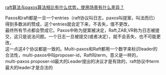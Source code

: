 [raft算法与paxos算法相比有什么优势，使用场景有什么差异？](https://www.zhihu.com/question/36648084)

Paxos和raft都是一旦一个entries（raft协议叫日志，paxos叫提案，叫法而已）得到多数派的赞成，这个entries就会定下来，不丢失，值不更改，   
最终所有节点都会赞成它。Paxos中称为提案被决定，Raft,ZAB,VR称为日志被提交，这只是说法问题。一个日志一旦被提交(或者决定），就不会丢失，也不可能更改，   
这一点这4个协议都是一致的。Multi-paxos和Raft都用一个数字来标识leader的合法性，multi-paxos中叫proposer-id，Raft叫term，意义是一样的，   
multi-paxos proposer-id最大的Leader提出的决议才是有效的，raft协议中term最大的leader才是合法的   

